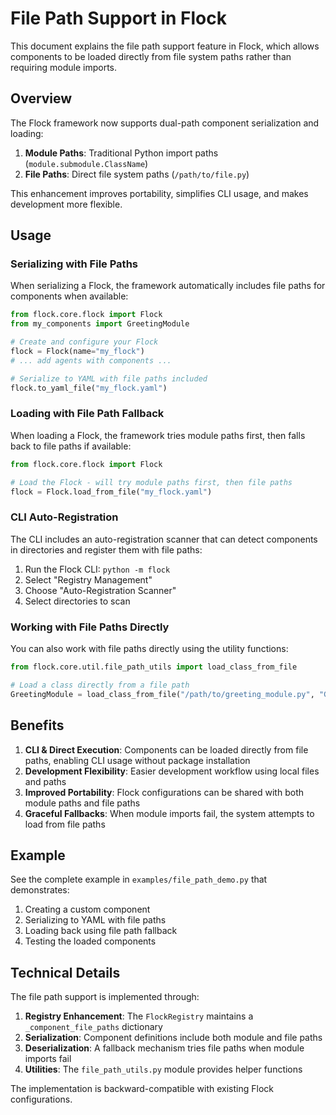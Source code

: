 # File Path Support in Flock

This document explains the file path support feature in Flock, which allows components to be loaded directly from file system paths rather than requiring module imports.

## Overview

The Flock framework now supports dual-path component serialization and loading:

1. **Module Paths**: Traditional Python import paths (`module.submodule.ClassName`)
2. **File Paths**: Direct file system paths (`/path/to/file.py`)

This enhancement improves portability, simplifies CLI usage, and makes development more flexible.

## Usage

### Serializing with File Paths

When serializing a Flock, the framework automatically includes file paths for components when available:

```python
from flock.core.flock import Flock
from my_components import GreetingModule

# Create and configure your Flock
flock = Flock(name="my_flock")
# ... add agents with components ...

# Serialize to YAML with file paths included
flock.to_yaml_file("my_flock.yaml")
```

### Loading with File Path Fallback

When loading a Flock, the framework tries module paths first, then falls back to file paths if available:

```python
from flock.core.flock import Flock

# Load the Flock - will try module paths first, then file paths
flock = Flock.load_from_file("my_flock.yaml")
```

### CLI Auto-Registration

The CLI includes an auto-registration scanner that can detect components in directories and register them with file paths:

1. Run the Flock CLI: `python -m flock`
2. Select "Registry Management"
3. Choose "Auto-Registration Scanner"
4. Select directories to scan

### Working with File Paths Directly

You can also work with file paths directly using the utility functions:

```python
from flock.core.util.file_path_utils import load_class_from_file

# Load a class directly from a file path
GreetingModule = load_class_from_file("/path/to/greeting_module.py", "GreetingModule")
```

## Benefits

1. **CLI & Direct Execution**: Components can be loaded directly from file paths, enabling CLI usage without package installation
2. **Development Flexibility**: Easier development workflow using local files and paths
3. **Improved Portability**: Flock configurations can be shared with both module paths and file paths
4. **Graceful Fallbacks**: When module imports fail, the system attempts to load from file paths

## Example

See the complete example in `examples/file_path_demo.py` that demonstrates:

1. Creating a custom component
2. Serializing to YAML with file paths
3. Loading back using file path fallback
4. Testing the loaded components

## Technical Details

The file path support is implemented through:

1. **Registry Enhancement**: The `FlockRegistry` maintains a `_component_file_paths` dictionary
2. **Serialization**: Component definitions include both module and file paths
3. **Deserialization**: A fallback mechanism tries file paths when module imports fail
4. **Utilities**: The `file_path_utils.py` module provides helper functions

The implementation is backward-compatible with existing Flock configurations. 